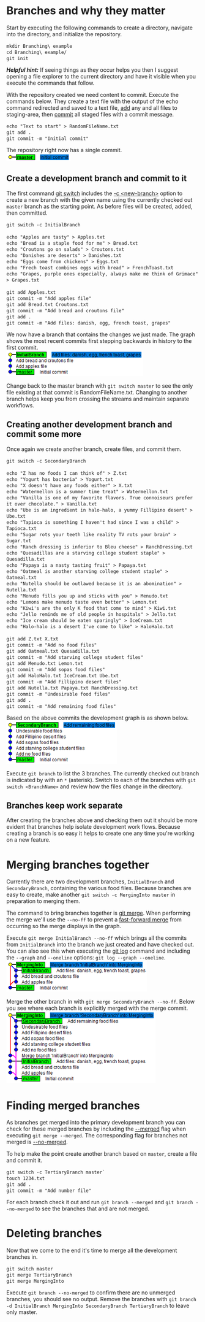# Branches and why they matter

Start by executing the following commands to create a directory, navigate into the directory, and initialize the repository.

```
mkdir Branching\ example
cd Branching\ example/
git init
```

***Helpful hint:*** If seeing things as they occur helps you then I suggest opening a file explorer to the current directory and have it visible when you execute the commands that follow.

With the repository created we need content to commit. Execute the commands below. They create a text file with the output of the echo command redirected and saved to a text file, [add](https://git-scm.com/docs/git-add) any and all files to staging-area, then [commit](https://git-scm.com/docs/git-commit) all staged files with a commit message. 

```
echo "Text to start" > RandomFileName.txt
git add .
git commit -m "Initial commit"
```

The repository right now has a single commit.\
![Initial_commit_graph](Images/01_Initial_commit_graph.png)

## Create a development branch and commit to it

The first command [git switch](https://git-scm.com/docs/git-switch) includes the [-c \<new-branch\>](https://git-scm.com/docs/git-switch#Documentation/git-switch.txt--cltnew-branchgt) option to create a new branch with the given name using the currently checked out `master` branch as the starting point. As before files will be created, added, then committed.

```
git switch -c InitialBranch

echo "Apples are tasty" > Apples.txt 
echo "Bread is a staple food for me" > Bread.txt 
echo "Croutons go on salads" > Croutons.txt 
echo "Danishes are deserts" > Danishes.txt 
echo "Eggs come from chickens" > Eggs.txt 
echo "Frech toast combines eggs with bread" > FrenchToast.txt 
echo "Grapes, purple ones especially, always make me think of Grimace" > Grapes.txt 

git add Apples.txt 
git commit -m "Add apples file" 
git add Bread.txt Croutons.txt 
git commit -m "Add bread and croutons file" 
git add . 
git commit -m "Add files: danish, egg, french toast, grapes" 
```

We now have a branch that contains the changes we just made. The graph shows the most recent commits first stepping backwards in history to the first commit.\
![InitialBranch graph](Images/02_InitialBranch_graph.png)

Change back to the master branch with `git switch master` to see the only file existing at that commit is RandomFileName.txt. Changing to another branch helps keep you from crossing the streams and maintain separate workflows.

## Creating another development branch and commit some more

Once again we create another branch, create files, and commit them.

```
git switch -c SecondaryBranch

echo "Z has no foods I can think of" > Z.txt
echo "Yogurt has bacteria" > Yogurt.txt
echo "X doesn't have any foods either" > X.txt
echo "Watermellon is a summer time treat" > Watermellon.txt
echo "Vanilla is one of my favorite flavors. True connoiseurs prefer it over chocolate." > Vanilla.txt
echo "Ube is an ingredient in halo-halo, a yummy Fillipino desert" > Ube.txt
echo "Tapioca is something I haven't had since I was a child" > Tapioca.txt
echo "Sugar rots your teeth like reality TV rots your brain" > Sugar.txt
echo "Ranch dressing is inferior to Bleu cheese" > RanchDressing.txt
echo "Quesadillas are a starving college student staple" > Quesadilla.txt
echo "Papaya is a nasty tasting fruit" > Papaya.txt
echo "Oatmeal is another starving college student staple" > Oatmeal.txt
echo "Nutella should be outlawed because it is an abomination" > Nutella.txt
echo "Menudo fills you up and sticks with you" > Menudo.txt
echo "Lemons make menudo taste even better" > Lemon.txt
echo "Kiwi's are the only K food that come to mind" > Kiwi.txt
echo "Jello reminds me of old people in hospitals" > Jello.txt
echo "Ice cream should be eaten sparingly" > IceCream.txt
echo "Halo-halo is a desert I've come to like" > HaloHalo.txt

git add Z.txt X.txt
git commit -m "Add no food files"
git add Oatmeal.txt Quesadilla.txt
git commit -m "Add starving college student files"
git add Menudo.txt Lemon.txt
git commit -m "Add sopas food files"
git add HaloHalo.txt IceCream.txt Ube.txt
git commit -m "Add Fillipino desert files"
git add Nutella.txt Papaya.txt RanchDressing.txt
git commit -m "Undesirable food files"
git add .
git commit -m "Add remaining food files"
```

Based on the above commits the development graph is as shown below.\
![SecondaryBranch graph](Images/03_SecondaryBranch_graph.png)

Execute `git branch` to list the 3 branches. The currently checked out branch is indicated by with an `*` (asterisk). Switch to each of the branches with `git switch <BranchName>` and review how the files change in the directory.

## Branches keep work separate

After creating the branches above and checking them out it should be more evident that branches help isolate development work flows. Because creating a branch is so easy it helps to create one any time you're working on a new feature.

# Merging branches together

Currently there are two development branches, `InitialBranch` and `SecondaryBranch`, containing the various food files. Because branches are easy to create, make another `git switch -c MergingInto master` in preparation to merging them.

The command to bring branches together is [git merge](https://git-scm.com/docs/git-merge). When performing the merge we'll use the `--no-ff` to prevent a [fast-forward merge](https://git-scm.com/docs/git-merge#_fast_forward_merge) from occurring so the merge displays in the graph.

Execute `git merge InitialBranch --no-ff` which brings all the commits from `InitialBranch` into the branch we just created and have checked out. You can also see this when executing the [git log](https://git-scm.com/docs/git-log) command and including the `--graph` and `--oneline` options: `git log --graph --oneline`.\
![Graph after merging InitialBranch](Images/05_Graph_after_merging_InitialBranch.png)

Merge the other branch in with `git merge SecondaryBranch --no-ff`. Below you see where each branch is explicitly merged with the merge commit.\
![Graph after merging SecondaryBranch](Images/06_Graph_after_merging_SecondaryBranch.png)

# Finding merged branches

As branches get merged into the primary development branch you can check for these merged branches by including the [--merged](https://git-scm.com/docs/git-branch#Documentation/git-branch.txt---mergedltcommitgt) flag when executing `git merge --merged`. The corresponding flag for branches not merged is [--no-merged](https://git-scm.com/docs/git-branch#Documentation/git-branch.txt---no-mergedltcommitgt).

To help make the point create another branch based on `master`, create a file and commit it.

```
git switch -c TertiaryBranch master`
touch 1234.txt
git add .
git commit -m "Add number file"
```

For each branch check it out and run `git branch --merged` and `git branch --no-merged` to see the branches that and are not merged.

# Deleting branches

Now that we come to the end it's time to merge all the development branches in.

```
git switch master
git merge TertiaryBranch
git merge MergingInto
```

Execute `git branch --no-merged` to confirm there are no unmerged branches, you should see no output. Remove the branches with `git branch -d InitialBranch MergingInto SecondaryBranch TertiaryBranch` to leave only master.